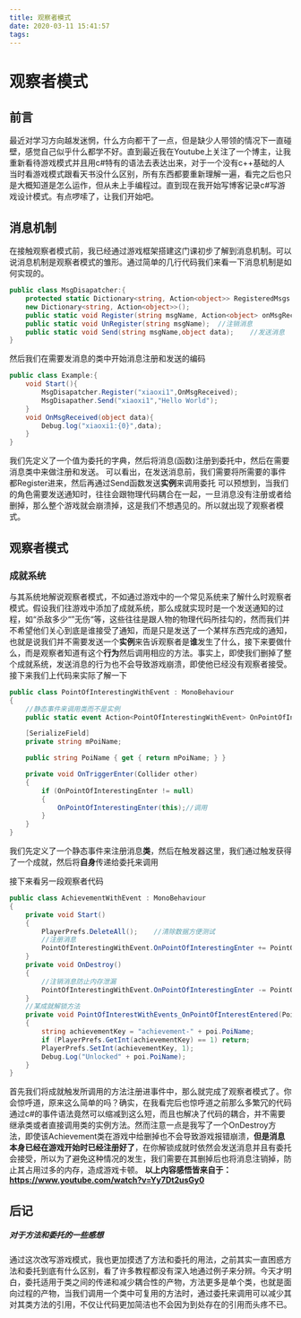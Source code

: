 ```yaml
---
title: 观察者模式
date: 2020-03-11 15:41:57
tags:
---
```


# 观察者模式
## 前言
最近对学习方向越发迷惘，什么方向都干了一点，但是缺少人带领的情况下一直碰壁，感觉自己似乎什么都学不好。直到最近我在Youtube上关注了一个博主，让我重新看待游戏模式并且用c#特有的语法去表达出来，对于一个没有c++基础的人当时看游戏模式跟看天书没什么区别，所有东西都要重新理解一遍，看完之后也只是大概知道是怎么运作，但从未上手编程过。直到现在我开始写博客记录c#写游戏设计模式。有点啰嗦了，让我们开始吧。
<!--more--> 

## 消息机制
在接触观察者模式前，我已经通过游戏框架搭建这门课初步了解到消息机制。可以说消息机制是观察者模式的雏形。通过简单的几行代码我们来看一下消息机制是如何实现的。
```c#
public class MsgDisapatcher:{
    protected static Dictionary<string, Action<object>> RegisteredMsgs = 
    new Dictionary<string, Action<object>>();
    public static void Register(string msgName, Action<object> onMsgReceived);	//注册消息
    public static void UnRegister(string msgName);	//注销消息
    public static void Send(string msgName,object data);	//发送消息
}

```
然后我们在需要发消息的类中开始消息注册和发送的编码
```c#
public class Example:{
	void Start(){
		MsgDisapatcher.Register("xiaoxi1",OnMsgReceived);
		MsgDisapather.Send("xiaoxi1","Hello World");
	}
	void OnMsgReceived(object data){
		Debug.log("xiaoxi1:{0}",data);
	}
}
```
我们先定义了一个值为委托的字典，然后将消息(函数)注册到委托中，然后在需要消息类中来做注册和发送。
可以看出，在发送消息前，我们需要将所需要的事件都Register进来，然后再通过Send函数发送**实例**来调用委托
可以预想到，当我们的角色需要发送通知时，往往会跟物理代码耦合在一起，一旦消息没有注册或者给删掉，那么整个游戏就会崩溃掉，这是我们不想遇见的。所以就出现了观察者模式。

## 观察者模式

### 成就系统
与其系统地解说观察者模式，不如通过游戏中的一个常见系统来了解什么时观察者模式。假设我们往游戏中添加了成就系统，那么成就实现时是一个发送通知的过程，如“杀敌多少“”无伤“等，这些往往是跟人物的物理代码所挂勾的，然而我们并不希望他们关心到底是谁接受了通知，而是只是发送了一个某样东西完成的通知，也就是说我们并不需要发送一个**实例**来告诉观察者是**谁**发生了什么，接下来要做什么，而是观察者知道有这个**行为**然后调用相应的方法。事实上，即使我们删掉了整个成就系统，发送消息的行为也不会导致游戏崩溃，即使他已经没有观察者接受。
接下来我们上代码来实际了解一下

```c#
public class PointOfInterestingWithEvent : MonoBehaviour
{   
    //静态事件来调用类而不是实例
    public static event Action<PointOfInterestingWithEvent> OnPointOfInterestingEnter;

    [SerializeField]
    private string mPoiName;

    public string PoiName { get { return mPoiName; } }

    private void OnTriggerEnter(Collider other)
    {
        if (OnPointOfInterestingEnter != null)
        {
            OnPointOfInterestingEnter(this);//调用
        }
    }
}
```
我们先定义了一个静态事件来注册消息**类**，然后在触发器这里，我们通过触发获得了一个成就，然后将**自身**传递给委托来调用

接下来看另一段观察者代码

```c#
public class AchievementWithEvent : MonoBehaviour
{
    private void Start()
    {
        PlayerPrefs.DeleteAll();    //清除数据方便测试
        //注册消息
        PointOfInterestingWithEvent.OnPointOfInterestingEnter += PointOfInterestWithEvents_OnPointOfInterestEntered;
    }
    private void OnDestroy()
    {
        //注销消息防止内存泄漏
        PointOfInterestingWithEvent.OnPointOfInterestingEnter -= PointOfInterestWithEvents_OnPointOfInterestEntered;
    }
    //某成就解锁方法
    private void PointOfInterestWithEvents_OnPointOfInterestEntered(PointOfInterestingWithEvent poi)
    {
        string achievementKey = "achievement-" + poi.PoiName;
        if (PlayerPrefs.GetInt(achievementKey) == 1) return;
        PlayerPrefs.SetInt(achievementKey, 1);
        Debug.Log("Unlocked" + poi.PoiName);
    }
}
```
首先我们将成就触发所调用的方法注册进事件中，那么就完成了观察者模式了。你会惊呼道，原来这么简单的吗？确实，在我看完后也惊呼道之前那么多繁冗的代码通过c#的事件语法竟然可以缩减到这么短，而且也解决了代码的耦合，并不需要继承类或者直接调用类的实例方法。然而注意一点是我写了一个OnDestroy方法，即使该Achievement类在游戏中给删掉也不会导致游戏报错崩溃，**但是消息本身已经在游戏开始时已经注册好了**，在你解锁成就时依然会发送消息并且有委托会接受，所以为了避免这种情况的发生，我们需要在其删掉后也将消息注销掉，防止其占用过多的内存，造成游戏卡顿。
**以上内容感悟皆来自于：<https://www.youtube.com/watch?v=Yy7Dt2usGy0>**

## 后记
##### 对于方法和委托的一些感想
通过这次改写游戏模式，我也更加摸透了方法和委托的用法，之前其实一直困惑方法和委托到底有什么区别，看了许多教程都没有深入地通过例子来分辨。今天才明白，委托适用于类之间的传递和减少耦合性的产物，方法更多是单个类，也就是面向过程的产物，当我们调用一个类中可复用的方法时，通过委托来调用可以减少其对其类方法的引用，不仅让代码更加简洁也不会因为到处存在的引用而头疼不已。


